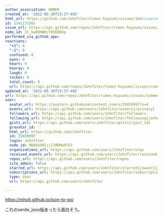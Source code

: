 ```yaml
---
author_association: OWNER
created_at: '2022-05-30T13:37:49Z'
html_url: https://github.com/JohnTitor/times-huyuumi/issues/16#issuecomment-1141171561
id: 1141171561
issue_url: https://api.github.com/repos/JohnTitor/times-huyuumi/issues/16
node_id: IC_kwDOHWEcT85EBOVp
performed_via_github_app: 
reactions:
  "+1": 0
  "-1": 0
  confused: 0
  eyes: 0
  heart: 0
  hooray: 0
  laugh: 0
  rocket: 0
  total_count: 0
  url: https://api.github.com/repos/JohnTitor/times-huyuumi/issues/comments/1141171561/reactions
updated_at: '2022-05-30T13:37:49Z'
url: https://api.github.com/repos/JohnTitor/times-huyuumi/issues/comments/1141171561
user:
  avatar_url: https://avatars.githubusercontent.com/u/25030997?v=4
  events_url: https://api.github.com/users/JohnTitor/events{/privacy}
  followers_url: https://api.github.com/users/JohnTitor/followers
  following_url: https://api.github.com/users/JohnTitor/following{/other_user}
  gists_url: https://api.github.com/users/JohnTitor/gists{/gist_id}
  gravatar_id: ''
  html_url: https://github.com/JohnTitor
  id: 25030997
  login: JohnTitor
  node_id: MDQ6VXNlcjI1MDMwOTk3
  organizations_url: https://api.github.com/users/JohnTitor/orgs
  received_events_url: https://api.github.com/users/JohnTitor/received_events
  repos_url: https://api.github.com/users/JohnTitor/repos
  site_admin: false
  starred_url: https://api.github.com/users/JohnTitor/starred{/owner}{/repo}
  subscriptions_url: https://api.github.com/users/JohnTitor/subscriptions
  type: User
  url: https://api.github.com/users/JohnTitor

---
```

https://mholt.github.io/json-to-go/

これのserde_json版あったら面白そう。